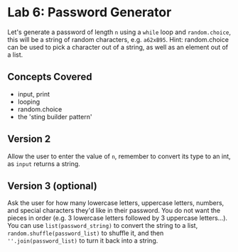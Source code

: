 
# Lab 6: Password Generator

Let's generate a password of length `n` using a `while` loop and `random.choice`, this will be a string of random characters, e.g. `a62xB95`. Hint: random.choice can be used to pick a character out of a string, as well as an element out of a list.

## Concepts Covered

- input, print
- looping
- random.choice
- the 'sting builder pattern'

## Version 2

Allow the user to enter the value of `n`, remember to convert its type to an int, as `input` returns a string.

## Version 3 (optional)

Ask the user for how many lowercase letters, uppercase letters, numbers, and special characters they'd like in their password. You do not want the pieces in order (e.g. 3 lowercase letters followed by 3 uppercase letters...). You can use `list(password_string)` to convert the string to a list, `random.shuffle(password_list)` to shuffle it, and then `''.join(password_list)` to turn it back into a string.